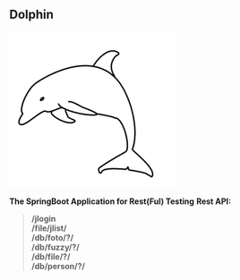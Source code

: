 ## **Dolphin**

![Dolphin][1]

**The SpringBoot Application for Rest(Ful) Testing**
**Rest API:**
> **/jlogin<br/>** **/file/jlist/**<br/>**/db/foto/?/**<br/>**/db/fuzzy/?/**<br/>**/db/file/?/**<br/>**/db/person/?/**

[1]: https://raw.githubusercontent.com/gs-gs-gs/Dolphin/master/resources/Dolphin.png
